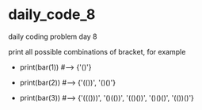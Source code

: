 # daily_code_8
daily coding problem day 8


print all possible combinations of bracket, 
for example

- print(bar(1)) #--> {'()'}

- print(bar(2)) #--> {'(())', '()()'}

- print(bar(3)) #--> {'((()))', '()(())', '(()())', '()()()', '(())()'}


